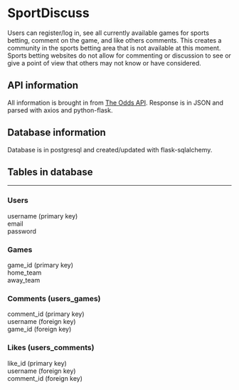 # SportDiscuss
Users can register/log in, see all currently available games for sports betting, comment on the game, and like others comments. This creates a community in the sports betting area that is not available at this moment. Sports betting websites do not allow for commenting or discussion to see or give a point of view that others may not know or have considered.

## API information
All information is brought in from [The Odds API](https://the-odds-api.com/). Response is in JSON and parsed with axios and python-flask. 

## Database information
Database is in postgresql and created/updated with flask-sqlalchemy. 

## Tables in database
---
### Users
username (primary key)  
email  
password

### Games  
game_id (primary key)  
home_team  
away_team  

### Comments (users_games) 
comment_id (primary key)  
username (foreign key)  
game_id (foreign key) 

### Likes (users_comments)  
like_id (primary key)  
username (foreign key)  
comment_id (foreign key) 